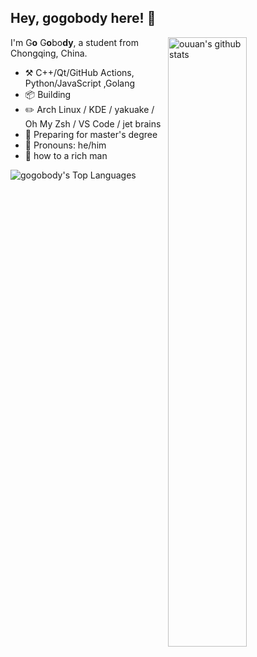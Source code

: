 ## Hey, gogobody here! :wave: 

<img align="right" alt="ouuan's github stats" width="50%" src="https://github-readme-stats.vercel.app/api?username=gogobody&show_icons=true">

I'm G**o** G**o**bo**dy**, a student from Chongqing, China.

-   :hammer_and_pick: C++/Qt/GitHub Actions, Python/JavaScript ,Golang
-   :package: Building 
-   :pencil2: Arch Linux / KDE / yakuake / Oh My Zsh / VS Code / jet brains
-   :seedling: Preparing for master's degree
-   :man: Pronouns: he/him
-   :thinking: how to a rich man


![gogobody's Top Languages](https://github-readme-stats.vercel.app/api/top-langs/?username=gogobody&layout=compact&langs_count=8&theme=dracula)
